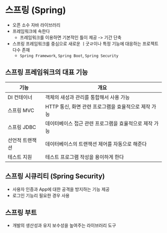 # 스프링 (Spring)
+ 오픈 소수 자바 라이브러리
+ 프레임워크에 속한다
  + 프레임워크를 이용하면 기본적인 틀이 제공 -> 기간 단축
+ 스프링 프레임워크를 중심으로 새로운 ㅣ굿ㄹ이나 특정 기능에 대응하는 프로젝트 다수 존재
  + `Spring Framework`, `Spring Boot`, `Spring Security`

## 스프링 프레임워크의 대표 기능
| 기능 | 개요 |
| --- | --- |
| DI 컨테이너 | 객체의 새성과 관리를 통합해서 사용 가능 |
| 스프링 MVC | HTTP 통신, 화면 관련 프로그램을 효율적으로 제작 가능 |
| 스프링 JDBC | 데이터베이스 접근 관련 프로그램을 효율적으로 제작 가능 |
| 선언적 트랜잭션 | 데이터베이스의 트랜잭션 제어를 자동으로 해준다 |
| 테스트 지원 | 테스트 프로그램 작성을 용이하게 한다 |

## 스프링 시큐리티 (Spring Security)
+ 사용자 인증과 App에 대한 공격을 방지하는 기능 제공
+ 로그인 기능리 필요한 경우 사용

## 스프링 부트
+ 개발의 생산성과 유지 보수성을 높여주는 라이브러리 도구
